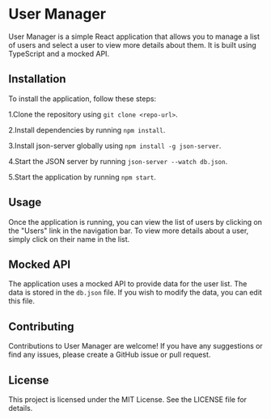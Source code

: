 # User Manager
User Manager is a simple React application that allows you to manage a list of users and select a user to view more details about them. It is built using TypeScript and a mocked API.

## Installation
To install the application, follow these steps:

1.Clone the repository using `git clone <repo-url>`.
  
2.Install dependencies by running `npm install`.
  
3.Install json-server globally using `npm install -g json-server`.
  
4.Start the JSON server by running `json-server --watch db.json`.
  
5.Start the application by running `npm start`.
  


## Usage
Once the application is running, you can view the list of users by clicking on the "Users" link in the navigation bar. To view more details about a user, simply click on their name in the list.

## Mocked API
The application uses a mocked API to provide data for the user list. The data is stored in the `db.json` file. If you wish to modify the data, you can edit this file.

## Contributing
Contributions to User Manager are welcome! If you have any suggestions or find any issues, please create a GitHub issue or pull request.

## License
This project is licensed under the MIT License. See the LICENSE file for details.
